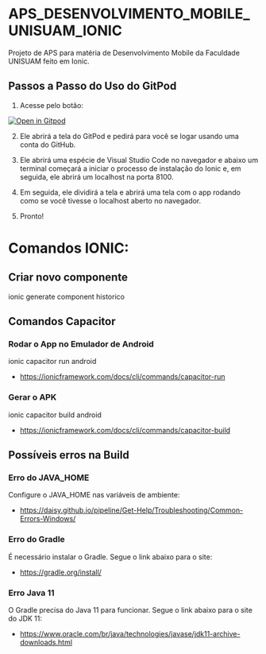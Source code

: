 # APS_DESENVOLVIMENTO_MOBILE_UNISUAM_IONIC
Projeto de APS para matéria de Desenvolvimento Mobile da Faculdade UNISUAM feito em Ionic.

## Passos a Passo do Uso do GitPod

1. Acesse pelo botão:

[![Open in Gitpod](https://gitpod.io/button/open-in-gitpod.svg)](https://gitpod.io/#https://github.com/Victormbg/APS_DESENVOLVIMENTO_MOBILE_UNISUAM_IONIC)

2. Ele abrirá a tela do GitPod e pedirá para você se logar usando uma conta do GitHub.

3. Ele abrirá uma espécie de Visual Studio Code no navegador e abaixo um terminal começará a iniciar o processo de instalação do Ionic e, em seguida, ele abrirá um localhost na porta 8100.

4. Em seguida, ele dividirá a tela e abrirá uma tela com o app rodando como se você tivesse o localhost aberto no navegador.

5. Pronto!

# Comandos IONIC:

## Criar novo componente
ionic generate component historico

## Comandos Capacitor

### Rodar o App no Emulador de Android
ionic capacitor run android
- https://ionicframework.com/docs/cli/commands/capacitor-run

### Gerar o APK
ionic capacitor build android
- https://ionicframework.com/docs/cli/commands/capacitor-build

## Possíveis erros na Build

### Erro do JAVA_HOME

Configure o JAVA_HOME nas variáveis de ambiente: 
- https://daisy.github.io/pipeline/Get-Help/Troubleshooting/Common-Errors-Windows/

### Erro do Gradle

É necessário instalar o Gradle. Segue o link abaixo para o site:
- https://gradle.org/install/

### Erro Java 11

O Gradle precisa do Java 11 para funcionar. Segue o link abaixo para o site do JDK 11:
- https://www.oracle.com/br/java/technologies/javase/jdk11-archive-downloads.html
